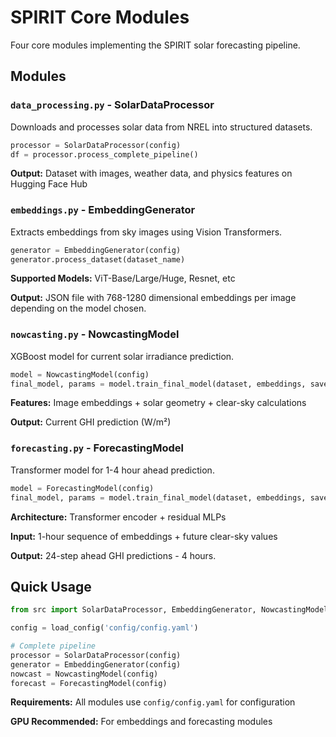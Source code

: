 # SPIRIT Core Modules

Four core modules implementing the SPIRIT solar forecasting pipeline.

## Modules

### `data_processing.py` - SolarDataProcessor
Downloads and processes solar data from NREL into structured datasets.

```python
processor = SolarDataProcessor(config)
df = processor.process_complete_pipeline()
```

**Output:** Dataset with images, weather data, and physics features on Hugging Face Hub

### `embeddings.py` - EmbeddingGenerator
Extracts embeddings from sky images using Vision Transformers.

```python
generator = EmbeddingGenerator(config)
generator.process_dataset(dataset_name)
```

**Supported Models:** ViT-Base/Large/Huge, Resnet, etc

**Output:** JSON file with 768-1280 dimensional embeddings per image depending on the model chosen.

### `nowcasting.py` - NowcastingModel
XGBoost model for current solar irradiance prediction.

```python
model = NowcastingModel(config)
final_model, params = model.train_final_model(dataset, embeddings, save_path)
```

**Features:** Image embeddings + solar geometry + clear-sky calculations

**Output:** Current GHI prediction (W/m²)

### `forecasting.py` - ForecastingModel
Transformer model for 1-4 hour ahead prediction.

```python
model = ForecastingModel(config)
final_model, params = model.train_final_model(dataset, embeddings, save_path)
```

**Architecture:** Transformer encoder + residual MLPs

**Input:** 1-hour sequence of embeddings + future clear-sky values

**Output:** 24-step ahead GHI predictions - 4 hours.

## Quick Usage

```python
from src import SolarDataProcessor, EmbeddingGenerator, NowcastingModel, ForecastingModel

config = load_config('config/config.yaml')

# Complete pipeline
processor = SolarDataProcessor(config)
generator = EmbeddingGenerator(config)
nowcast = NowcastingModel(config)
forecast = ForecastingModel(config)
```

**Requirements:** All modules use `config/config.yaml` for configuration

**GPU Recommended:** For embeddings and forecasting modules